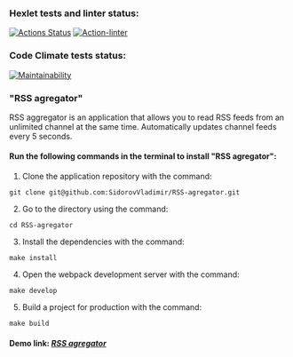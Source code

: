 ### Hexlet tests and linter status:
[![Actions Status](https://github.com/SidorovVladimir/frontend-project-11/workflows/hexlet-check/badge.svg)](https://github.com/SidorovVladimir/frontend-project-11/actions) [![Action-linter](https://github.com/SidorovVladimir/frontend-project-11/actions/workflows/action-linter.yml/badge.svg)](https://github.com/SidorovVladimir/frontend-project-11/actions/workflows/action-linter.yml)

### Code Climate tests status:
[![Maintainability](https://api.codeclimate.com/v1/badges/75a3883295a8ae616d3b/maintainability)](https://codeclimate.com/github/SidorovVladimir/frontend-project-11/maintainability)

### "RSS agregator" ###

RSS aggregator is an application that allows you to read RSS feeds from an unlimited channel at the same time. Automatically updates channel feeds every 5 seconds.

#### Run the following commands in the terminal to install "RSS agregator": ####

1. Clone the application repository with the command:

```
git clone git@github.com:SidorovVladimir/RSS-agregator.git
```
2. Go to the directory using the command:

```
cd RSS-agregator
```

3. Install the dependencies with the command:

```
make install
```
4. Open the webpack development server with the command:

```
make develop
```
5. Build a project for production with the command:

```
make build
```
#### Demo link: [*RSS agregator*](https://frontend-project-11-three-tau.vercel.app/) ####
